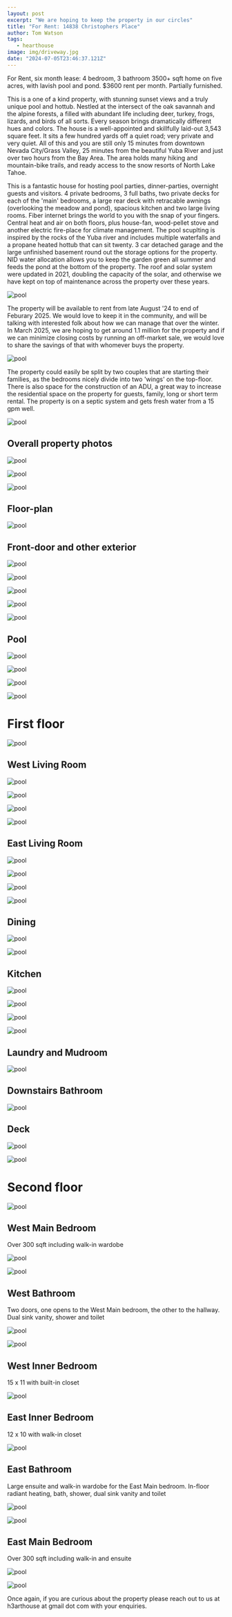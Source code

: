 ```yaml
---
layout: post
excerpt: "We are hoping to keep the property in our circles"
title: "For Rent: 14838 Christophers Place"
author: Tom Watson
tags: 
   - hearthouse
image: img/driveway.jpg
date: "2024-07-05T23:46:37.121Z"
---
```


For Rent, six month lease: 4 bedroom, 3 bathroom 3500+ sqft home on five acres, with lavish pool and pond. $3600 rent per month. Partially furnished.

This is a one of a kind property, with stunning sunset views and a truly unique pool and hottub. Nestled at the intersect of the oak savannah and the alpine forests, a filled with abundant life including deer, turkey, frogs, lizards, and birds of all sorts. Every season brings dramatically different hues and colors. The house is a well-appointed and skillfully laid-out 3,543 square feet. It sits a few hundred yards off a quiet road; very private and very quiet. All of this and you are still only 15 minutes from downtown Nevada City/Grass Valley, 25 minutes from the beautiful Yuba River and just over two hours from the Bay Area. The area holds many hiking and mountain-bike trails, and ready access to the snow resorts of North Lake Tahoe.

This is a fantastic house for hosting pool parties, dinner-parties, overnight guests and visitors. 4 private bedrooms, 3 full baths, two private decks for each of the 'main' bedrooms, a large rear deck with retracable awnings (overlooking the meadow and pond), spacious kitchen and two large living rooms. Fiber internet brings the world to you with the snap of your fingers. Central heat and air on both floors, plus house-fan, wood-pellet stove and another electric fire-place for climate management. The pool scuplting is inspired by the rocks of the Yuba river and includes multiple waterfalls and a propane heated hottub that can sit twenty. 3 car detached garage and the large unfinished basement round out the storage options for the property. NID water allocation allows you to keep the garden green all summer and feeds the pond at the bottom of the property. The roof and solar system were updated in 2021, doubling the capacity of the solar, and otherwise we have kept on top of maintenance across the property over these years.

![pool](img/party-sunset.jpg)

The property will be available to rent from late August '24 to end of Feburary 2025. We would love to keep it in the community, and will be talking with interested folk about how we can manage that over the winter. In March 2025, we are hoping to get around 1.1 million for the property and if we can minimize closing costs by running an off-market sale, we would love to share the savings of that with whomever buys the property.

![pool](img/pond-sunset2.jpg)

The property could easily be split by two couples that are starting their families, as the bedrooms nicely divide into two 'wings' on the top-floor. There is also space for the construction of an ADU, a great way to increase the residential space on the property for guests, family, long or short term rental. The property is on a septic system and gets fresh water from a 15 gpm well.


![pool](img/sunset7.jpg)

## Overall property photos

![pool](img/aerial-from-jeffery.jpg)

![pool](img/aerialFromPond.jpg)

![pool](img/aerialTopDown.jpg)

## Floor-plan

![pool](img/floor-plan-both.jpg)

## Front-door and other exterior

![pool](img/front-door.jpg)

![pool](img/turkey.jpg)

![pool](img/pond1.jpg)

![pool](img/pond2.jpg)

![pool](img/house-from-meadow.jpg)

## Pool

![pool](img/pool-from-deck2.jpg)

![pool](img/pool1.jpg)

![pool](img/pool2.jpg)

![pool](img/the-jump.jpg)

# First floor

![pool](img/floor-plan-downstairs.jpg)

## West Living Room

![pool](img/west-living-room-4.jpg)

![pool](img/west-living-room1.jpg)

![pool](img/west-living-room2.jpg)

![pool](img/west-living-room3.jpg)

## East Living Room

![pool](img/east-living4.jpg)

![pool](img/east-living1.jpg)

![pool](img/east-living2.jpg)

![pool](img/east-living3.jpg)

## Dining

![pool](img/dining2.jpg)

![pool](img/dining1.jpg)

## Kitchen

![pool](img/kitchen2.jpg)

![pool](img/kitchen1.jpg)

![pool](img/kitchen3.jpg)

![pool](img/kitchen4.jpg)

## Laundry and Mudroom

![pool](img/laundry.jpg)

## Downstairs Bathroom

![pool](img/downstairs-bathroom.jpg)

## Deck

![pool](img/deck2.jpg)

![pool](img/deck1.jpg)

# Second floor

![pool](img/floor-plan-upstairs.jpg)

## West Main Bedroom

Over 300 sqft including walk-in wardobe

![pool](img/west-main1.jpg)

![pool](img/west-deck.jpg)

## West Bathroom

Two doors, one opens to the West Main bedroom, the other to the hallway. Dual sink vanity, shower and toilet

![pool](img/west-bathroom1.jpg)

![pool](img/west-bathroom2.jpg)

## West Inner Bedroom

15 x 11 with built-in closet

![pool](img/west-inner1.jpg)

## East Inner Bedroom

12 x 10 with walk-in closet

![pool](img/east-inner1.jpg)

## East Bathroom

Large ensuite and walk-in wardobe for the East Main bedroom. In-floor radiant heating, bath, shower, dual sink vanity and toilet

![pool](img/east-bathroom1.jpg)

![pool](img/east-bathroom2.jpg)

## East Main Bedroom

Over 300 sqft including walk-in and ensuite

![pool](img/east-bedroom1.jpg)

![pool](img/east-bedroom2.jpg)

Once again, if you are curious about the property please reach out to us at h3arthouse at gmail dot com with your enquiries.
